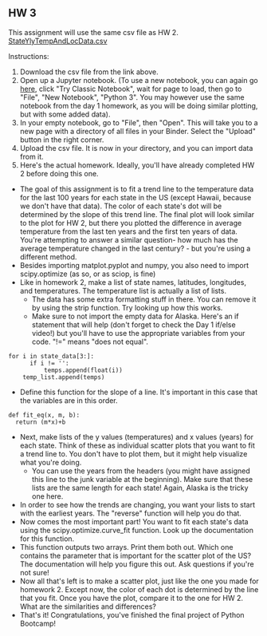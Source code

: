 ## HW 3

This assignment will use the same csv file as HW 2. 
[StateYlyTempAndLocData.csv](http://python-bootcamp-ucd.github.io/bootcamp2020/StateYlyTempAndLocData.csv) 

Instructions:
  1. Download the csv file from the link above. 
  2. Open up a Jupyter notebook. (To use a new notebook, you can again go [here](https://jupyter.org/try), click "Try Classic Notebook", wait for page to load, then go to "File", "New Notebook", "Python 3".  You may however use the same notebook from the day 1 homework, as you will be doing similar plotting, but with some added data).
  3. In your empty notebook, go to "File", then "Open". This will take you to a new page with a directory of all files in your Binder. Select the "Upload" button in the right corner.
  4. Upload the csv file. It is now in your directory, and you can import data from it. 
  5. Here's the actual homework. Ideally, you'll have already completed HW 2 before doing this one. 

- The goal of this assignment is to fit a trend line to the temperature data for the last 100 years for each state in the US (except Hawaii, because we don't have that data).
The color of each state's dot will be determined by the slope of this trend line. The final plot will look similar to the plot for HW 2, but there you plotted the difference in average temperature from the last ten years and the first ten years of data. 
You're attempting to answer a similar question- how much has the average temperature changed in the last century? - but you're using a different method. 
- Besides importing matplot.pyplot and numpy, you also need to import scipy.optimize (as so, or as sciop, is fine)
- Like in homework 2, make a list of state names, latitudes, longitudes, and temperatures. The temperature list is actually a list of lists. 
  - The data has some extra formatting stuff in there. You can remove it by using the strip function. Try looking up how this works. 
  - Make sure to not import the empty data for Alaska. Here's an if statement that will help (don't forget to check the Day 1 if/else video!) but you'll have to use the appropriate variables from your code. "!=" means "does not equal". 
  
```
for i in state_data[3:]:
      if i != '':
          temps.append(float(i))
    temp_list.append(temps)
```
- Define this function for the slope of a line. It's important in this case that the variables are in this order. 


```
def fit_eq(x, m, b):
  return (m*x)+b
```
- Next, make lists of the y values (temperatures) and x values (years) for each state. Think of these as individual scatter plots that you want to fit a trend line to. You don't have to plot them, but it might help visualize what you're doing. 
  - You can use the years from the headers (you might have assigned this line to the junk variable at the beginning). Make sure that these lists are the same length for each state! Again, Alaska is the tricky one here. 
- In order to see how the trends are changing, you want your lists to start with the earliest years. The "reverse" function will help you do that. 
- Now comes the most important part! You want to fit each state's data using the scipy.optimize.curve_fit function. Look up the documentation for this function. 
- This function outputs two arrays. Print them both out. Which one contains the parameter that is important for the scatter plot of the US? The documentation will help you figure this out. Ask questions if you're not sure! 
- Now all that's left is to make a scatter plot, just like the one you made for homework 2. Except now, the color of each dot is determined by the line that you fit. Once you have the plot, compare it to the one for HW 2. What are the similarities and differences? 
- That's it! Congratulations, you've finished the final project of Python Bootcamp! 


